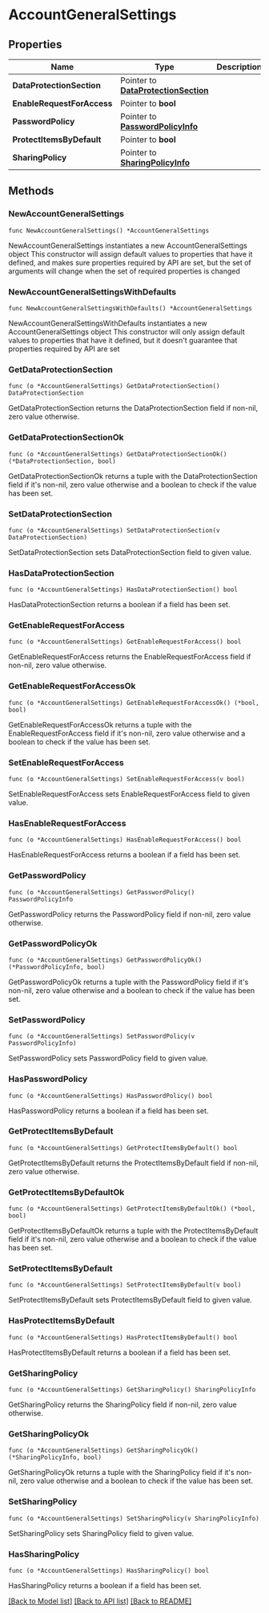 # AccountGeneralSettings

## Properties

Name | Type | Description | Notes
------------ | ------------- | ------------- | -------------
**DataProtectionSection** | Pointer to [**DataProtectionSection**](DataProtectionSection.md) |  | [optional] 
**EnableRequestForAccess** | Pointer to **bool** |  | [optional] 
**PasswordPolicy** | Pointer to [**PasswordPolicyInfo**](PasswordPolicyInfo.md) |  | [optional] 
**ProtectItemsByDefault** | Pointer to **bool** |  | [optional] 
**SharingPolicy** | Pointer to [**SharingPolicyInfo**](SharingPolicyInfo.md) |  | [optional] 

## Methods

### NewAccountGeneralSettings

`func NewAccountGeneralSettings() *AccountGeneralSettings`

NewAccountGeneralSettings instantiates a new AccountGeneralSettings object
This constructor will assign default values to properties that have it defined,
and makes sure properties required by API are set, but the set of arguments
will change when the set of required properties is changed

### NewAccountGeneralSettingsWithDefaults

`func NewAccountGeneralSettingsWithDefaults() *AccountGeneralSettings`

NewAccountGeneralSettingsWithDefaults instantiates a new AccountGeneralSettings object
This constructor will only assign default values to properties that have it defined,
but it doesn't guarantee that properties required by API are set

### GetDataProtectionSection

`func (o *AccountGeneralSettings) GetDataProtectionSection() DataProtectionSection`

GetDataProtectionSection returns the DataProtectionSection field if non-nil, zero value otherwise.

### GetDataProtectionSectionOk

`func (o *AccountGeneralSettings) GetDataProtectionSectionOk() (*DataProtectionSection, bool)`

GetDataProtectionSectionOk returns a tuple with the DataProtectionSection field if it's non-nil, zero value otherwise
and a boolean to check if the value has been set.

### SetDataProtectionSection

`func (o *AccountGeneralSettings) SetDataProtectionSection(v DataProtectionSection)`

SetDataProtectionSection sets DataProtectionSection field to given value.

### HasDataProtectionSection

`func (o *AccountGeneralSettings) HasDataProtectionSection() bool`

HasDataProtectionSection returns a boolean if a field has been set.

### GetEnableRequestForAccess

`func (o *AccountGeneralSettings) GetEnableRequestForAccess() bool`

GetEnableRequestForAccess returns the EnableRequestForAccess field if non-nil, zero value otherwise.

### GetEnableRequestForAccessOk

`func (o *AccountGeneralSettings) GetEnableRequestForAccessOk() (*bool, bool)`

GetEnableRequestForAccessOk returns a tuple with the EnableRequestForAccess field if it's non-nil, zero value otherwise
and a boolean to check if the value has been set.

### SetEnableRequestForAccess

`func (o *AccountGeneralSettings) SetEnableRequestForAccess(v bool)`

SetEnableRequestForAccess sets EnableRequestForAccess field to given value.

### HasEnableRequestForAccess

`func (o *AccountGeneralSettings) HasEnableRequestForAccess() bool`

HasEnableRequestForAccess returns a boolean if a field has been set.

### GetPasswordPolicy

`func (o *AccountGeneralSettings) GetPasswordPolicy() PasswordPolicyInfo`

GetPasswordPolicy returns the PasswordPolicy field if non-nil, zero value otherwise.

### GetPasswordPolicyOk

`func (o *AccountGeneralSettings) GetPasswordPolicyOk() (*PasswordPolicyInfo, bool)`

GetPasswordPolicyOk returns a tuple with the PasswordPolicy field if it's non-nil, zero value otherwise
and a boolean to check if the value has been set.

### SetPasswordPolicy

`func (o *AccountGeneralSettings) SetPasswordPolicy(v PasswordPolicyInfo)`

SetPasswordPolicy sets PasswordPolicy field to given value.

### HasPasswordPolicy

`func (o *AccountGeneralSettings) HasPasswordPolicy() bool`

HasPasswordPolicy returns a boolean if a field has been set.

### GetProtectItemsByDefault

`func (o *AccountGeneralSettings) GetProtectItemsByDefault() bool`

GetProtectItemsByDefault returns the ProtectItemsByDefault field if non-nil, zero value otherwise.

### GetProtectItemsByDefaultOk

`func (o *AccountGeneralSettings) GetProtectItemsByDefaultOk() (*bool, bool)`

GetProtectItemsByDefaultOk returns a tuple with the ProtectItemsByDefault field if it's non-nil, zero value otherwise
and a boolean to check if the value has been set.

### SetProtectItemsByDefault

`func (o *AccountGeneralSettings) SetProtectItemsByDefault(v bool)`

SetProtectItemsByDefault sets ProtectItemsByDefault field to given value.

### HasProtectItemsByDefault

`func (o *AccountGeneralSettings) HasProtectItemsByDefault() bool`

HasProtectItemsByDefault returns a boolean if a field has been set.

### GetSharingPolicy

`func (o *AccountGeneralSettings) GetSharingPolicy() SharingPolicyInfo`

GetSharingPolicy returns the SharingPolicy field if non-nil, zero value otherwise.

### GetSharingPolicyOk

`func (o *AccountGeneralSettings) GetSharingPolicyOk() (*SharingPolicyInfo, bool)`

GetSharingPolicyOk returns a tuple with the SharingPolicy field if it's non-nil, zero value otherwise
and a boolean to check if the value has been set.

### SetSharingPolicy

`func (o *AccountGeneralSettings) SetSharingPolicy(v SharingPolicyInfo)`

SetSharingPolicy sets SharingPolicy field to given value.

### HasSharingPolicy

`func (o *AccountGeneralSettings) HasSharingPolicy() bool`

HasSharingPolicy returns a boolean if a field has been set.


[[Back to Model list]](../README.md#documentation-for-models) [[Back to API list]](../README.md#documentation-for-api-endpoints) [[Back to README]](../README.md)


